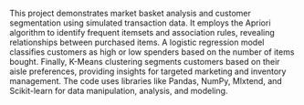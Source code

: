 This project demonstrates market basket analysis and customer segmentation using simulated transaction data. It employs the Apriori algorithm to identify frequent itemsets and association rules, revealing relationships between purchased items. A logistic regression model classifies customers as high or low spenders based on the number of items bought. Finally, K-Means clustering segments customers based on their aisle preferences, providing insights for targeted marketing and inventory management. The code uses libraries like Pandas, NumPy, Mlxtend, and Scikit-learn for data manipulation, analysis, and modeling.
